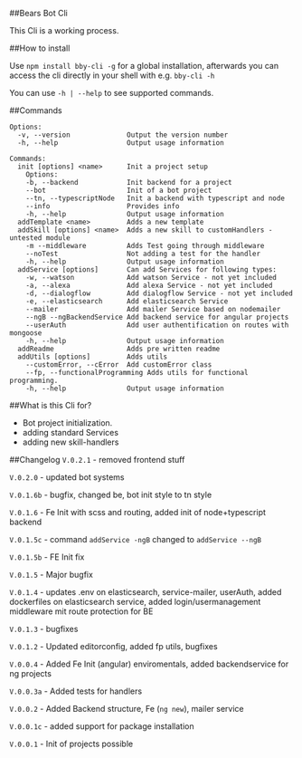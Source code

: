 ##Bears Bot Cli

This Cli is a working process.

##How to install

Use `npm install bby-cli -g` for a global installation, afterwards you can access the cli directly in your shell with e.g. `bby-cli -h`

You can use `-h | --help` to see supported commands.


##Commands

```
Options:
  -v, --version              Output the version number
  -h, --help                 Output usage information

Commands:
  init [options] <name>      Init a project setup
    Options:
    -b, --backend            Init backend for a project
    --bot                    Init of a bot project
    --tn, --typescriptNode   Init a backend with typescript and node
    --info                   Provides info
    -h, --help               Output usage information
  addTemplate <name>         Adds a new template
  addSkill [options] <name>  Adds a new skill to customHandlers - untested module
    -m --middleware          Adds Test going through middleware
    --noTest                 Not adding a test for the handler
    -h, --help               Output usage information
  addService [options]       Can add Services for following types:
    -w, --watson             Add watson Service - not yet included
    -a, --alexa              Add alexa Service - not yet included
    -d, --dialogflow         Add dialogflow Service - not yet included
    -e, --elasticsearch      Add elasticsearch Service
    --mailer                 Add mailer Service based on nodemailer
    --ngB --ngBackendService Add backend service for angular projects
    --userAuth               Add user authentification on routes with mongoose
    -h, --help               Output usage information
  addReadme                  Adds pre written readme
  addUtils [options]         Adds utils
    --customError, --cError  Add customError class
    --fp, --functionalProgramming Adds utils for functional programming.
    -h, --help               Output usage information
```


##What is this Cli for?

* Bot project initialization.
* adding standard Services
* adding new skill-handlers


##Changelog
`V.0.2.1` - removed frontend stuff

`V.0.2.0` - updated bot systems

`V.0.1.6b` - bugfix, changed be, bot init style to tn style

`V.0.1.6` - Fe Init with scss and routing, added init of node+typescript backend

`V.0.1.5c` - command `addService -ngB` changed to `addService --ngB`

`V.0.1.5b` - FE Init fix

`V.0.1.5` - Major bugfix

`V.0.1.4` - updates .env on elasticsearch, service-mailer, userAuth, added dockerfiles on elasticsearch service, added login/usermanagement middleware mit route protection for BE

`V.0.1.3` - bugfixes

`V.0.1.2` - Updated editorconfig, added fp utils, bugfixes

`V.0.0.4` - Added Fe Init (angular) enviromentals, added backendservice for ng projects

`V.0.0.3a` - Added tests for handlers

`V.0.0.2` - Added Backend structure, Fe (`ng new`), mailer service

`V.0.0.1c` - added support for package installation

`V.0.0.1` - Init of projects possible
